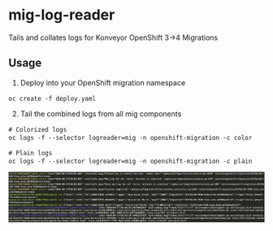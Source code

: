 # mig-log-reader
Tails and collates logs for Konveyor OpenShift 3->4 Migrations

## Usage


1. Deploy into your OpenShift migration namespace
```
oc create -f deploy.yaml
```

2. Tail the combined logs from all mig components

```
# Colorized logs
oc logs -f --selector logreader=mig -n openshift-migration -c color
```

```
# Plain logs
oc logs -f --selector logreader=mig -n openshift-migration -c plain
```

![logs](./doc/images/logs.png)

